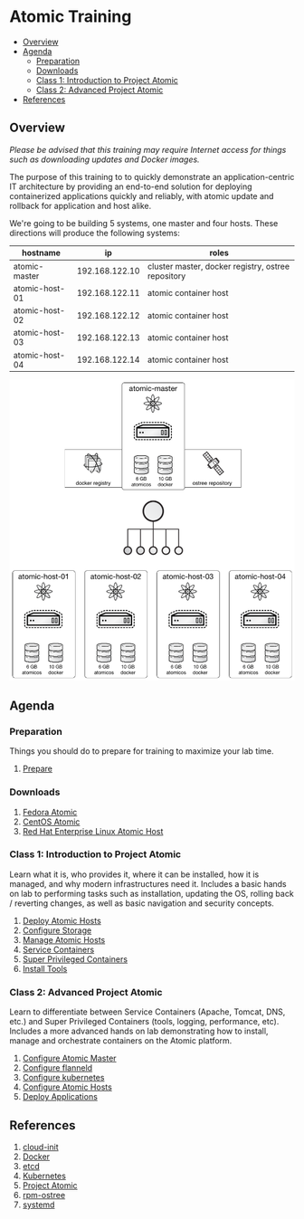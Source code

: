 # Atomic Training

<!-- MarkdownTOC depth=4 autolink=true bracket=round -->

- [Overview](#overview)
- [Agenda](#agenda)
  - [Preparation](#preparation)
  - [Downloads](#downloads)
  - [Class 1: Introduction to Project Atomic](#class-1-introduction-to-project-atomic)
  - [Class 2: Advanced Project Atomic](#class-2-advanced-project-atomic)
- [References](#references)

<!-- /MarkdownTOC -->

## Overview

_Please be advised that this training may require Internet access for things such as downloading updates and Docker images._

The purpose of this training to to quickly demonstrate an application-centric IT architecture by providing an end-to-end solution for deploying containerized applications quickly and reliably, with atomic update and rollback for application and host alike.

We're going to be building 5 systems, one master and four hosts.  These directions will produce the following systems:

| hostname       | ip             | roles                                              |
|----------------|----------------|----------------------------------------------------|
| atomic-master  | 192.168.122.10 | cluster master, docker registry, ostree repository |
| atomic-host-01 | 192.168.122.11 | atomic container host                              |
| atomic-host-02 | 192.168.122.12 | atomic container host                              |
| atomic-host-03 | 192.168.122.13 | atomic container host                              |
| atomic-host-04 | 192.168.122.14 | atomic container host                              |

![Infrastructure Overview](infrastructure-diagram.png "Infrastructure Overview")

## Agenda

### Preparation

Things you should do to prepare for training to maximize your lab time.

1. [Prepare](prepare/README.md)

### Downloads

1. [Fedora Atomic](https://getfedora.org/cloud/download/atomic.html)
1. [CentOS Atomic](http://cloud.centos.org/centos/7/atomic/images/)
1. [Red Hat Enterprise Linux Atomic Host](https://www.redhat.com/en/technologies/linux-platforms/enterprise-linux)

### Class 1: Introduction to Project Atomic

Learn what it is, who provides it, where it can be installed, how it is managed, and why modern infrastructures need it.  Includes a basic hands on lab to performing tasks such as installation, updating the OS, rolling back / reverting changes, as well as basic navigation and security concepts.

1. [Deploy Atomic Hosts](intro/1_deployAtomicHosts.md)
1. [Configure Storage](intro/2_configureStorage.md)
1. [Manage Atomic Hosts](intro/3_manageAtomicHosts.md)
1. [Service Containers](intro/4_svcContainers.md)
1. [Super Privileged Containers](intro/5_spcContainers.md)
1. [Install Tools](intro/6_installTools.md)

### Class 2: Advanced Project Atomic

Learn to differentiate between Service Containers (Apache, Tomcat, DNS, etc.) and Super Privileged Containers (tools, logging, performance, etc).  Includes a more advanced hands on lab demonstrating how to install, manage and orchestrate containers on the Atomic platform.

1. [Configure Atomic Master](intro/1_configureAtomicMaster.md)
1. [Configure flanneld](advanced/2_configureFlanneld.md)
1. [Configure kubernetes](advanced/3_configureKubernetes.md)
1. [Configure Atomic Hosts](advanced/4_configureAtomicHosts.md)
1. [Deploy Applications](advanced/5_deployApplications.md)

## References

1. [cloud-init](https://cloudinit.readthedocs.org/en/latest/)
1. [Docker](https://www.docker.io/)
1. [etcd](https://coreos.com/etcd/)
1. [Kubernetes](http://kubernetes.io/)
1. [Project Atomic](http://www.projectatomic.io/)
1. [rpm-ostree](http://www.projectatomic.io/docs/os-updates/)
1. [systemd](http://www.freedesktop.org/wiki/Software/systemd/)
